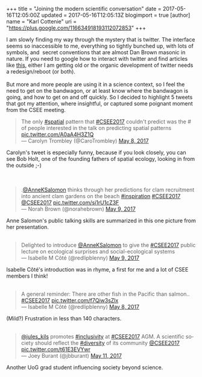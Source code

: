 +++
title = "Joining the modern scientific conversation"
date = 2017-05-16T12:05:00Z
updated = 2017-05-16T12:05:13Z
blogimport = true 
[author]
	name = "Karl Cottenie"
	uri = "https://plus.google.com/116634918193112072853"
+++

I am slowly finding my way through the mystery that is twitter. The interface seems so inaccessible to me, everything so tightly bunched up, with lots of symbols, and &nbsp;secret conventions that are almost Dan Brown masonic in nature. If you need to google how to interact with twitter and find articles like <a href="http://readwrite.com/2014/08/21/twitter-jargon-illustrated-rt-mt-canoes-darth/" target="_blank">this</a>, either I am getting old or the organic development of twitter needs a redesign/reboot (or both).<br /><br />But more and more people are using it in a science context, so I feel the need to get on the bandwagon, or at least know where the bandwagon is going, and how to get on and off quickly. So I decided to highlight 5 tweets that got my attention, where insightful, or captured some poignant moment from the CSEE meeting.<br /><blockquote class="twitter-tweet" data-lang="en"><div dir="ltr" lang="en">The only <a href="https://twitter.com/hashtag/spatial?src=hash">#spatial</a> pattern that <a href="https://twitter.com/hashtag/CSEE2017?src=hash">#CSEE2017</a> couldn't predict was the # of people interested in the talk on predicting spatial patterns <a href="https://t.co/A0aA4H3Z1Q">pic.twitter.com/A0aA4H3Z1Q</a></div>— Carolyn Trombley (@CaroTrombley) <a href="https://twitter.com/CaroTrombley/status/861649882318118913">May 8, 2017</a></blockquote>Carolyn's tweet is especially funny, because if you look closely, you can see Bob Holt, one of the founding fathers of spatial ecology, looking in from the outside ;-)<br /><br /><script async="" charset="utf-8" src="//platform.twitter.com/widgets.js"></script> <br /><blockquote class="twitter-tweet" data-partner="tweetdeck"><div dir="ltr" lang="en">.<a href="https://twitter.com/AnneKSalomon">@AnneKSalomon</a> thinks through her predictions for clam recruitment into ancient clam gardens on the beach <a href="https://twitter.com/hashtag/inspiration?src=hash">#inspiration</a> <a href="https://twitter.com/hashtag/CSEE2017?src=hash">#CSEE2017</a> <a href="https://twitter.com/CSEE2017">@CSEE2017</a> <a href="https://t.co/si1rU1cZ3F">pic.twitter.com/si1rU1cZ3F</a></div>— Norah Brown (@norahebrown) <a href="https://twitter.com/norahebrown/status/861765473301446656">May 9, 2017</a></blockquote>Anne Salomon's public talking skills are summarized in this one picture from her presentation. <br /><script async="" charset="utf-8" src="//platform.twitter.com/widgets.js"></script> <br /><blockquote class="twitter-tweet" data-partner="tweetdeck"><div dir="ltr" lang="en">Delighted to introduce <a href="https://twitter.com/AnneKSalomon">@AnneKSalomon</a> to give the <a href="https://twitter.com/hashtag/CSEE2017?src=hash">#CSEE2017</a> public lecture on ecological surprises and social-ecological systems</div>— Isabelle M Côté (@redlipblenny) <a href="https://twitter.com/redlipblenny/status/861759043550957569">May 9, 2017</a></blockquote>Isabelle Côté's introduction was in rhyme, a first for me and a lot of CSEE members I think!<br /><script async="" charset="utf-8" src="//platform.twitter.com/widgets.js"></script> <br /><blockquote class="twitter-tweet" data-partner="tweetdeck"><div dir="ltr" lang="en">A general reminder: There are other fish in the Pacific than salmon.. <a href="https://twitter.com/hashtag/CSEE2017?src=hash">#CSEE2017</a> <a href="https://t.co/f7Qiw3sZlx">pic.twitter.com/f7Qiw3sZlx</a></div>— Isabelle M Côté (@redlipblenny) <a href="https://twitter.com/redlipblenny/status/861628383888723968">May 8, 2017</a></blockquote>(Mild?) Frustration in less than 140 characters.<br /><script async="" charset="utf-8" src="//platform.twitter.com/widgets.js"></script> <br /><blockquote class="twitter-tweet" data-lang="en"><div dir="ltr" lang="en"><a href="https://twitter.com/jules_kils">@jules_kils</a> promotes <a href="https://twitter.com/hashtag/inclusivity?src=hash">#inclusivity</a> at <a href="https://twitter.com/hashtag/CSEE2017?src=hash">#CSEE2017</a> AGM. A scientific society should reflect the <a href="https://twitter.com/hashtag/diversity?src=hash">#diversity</a> of its community <a href="https://twitter.com/CSEE2017">@CSEE2017</a> <a href="https://t.co/t61E3EVYwr">pic.twitter.com/t61E3EVYwr</a></div>— Joey Burant (@jbburant) <a href="https://twitter.com/jbburant/status/862457280100352000">May 11, 2017</a></blockquote>Another UoG grad student influencing society beyond science.<br /><script async="" charset="utf-8" src="//platform.twitter.com/widgets.js"></script>
